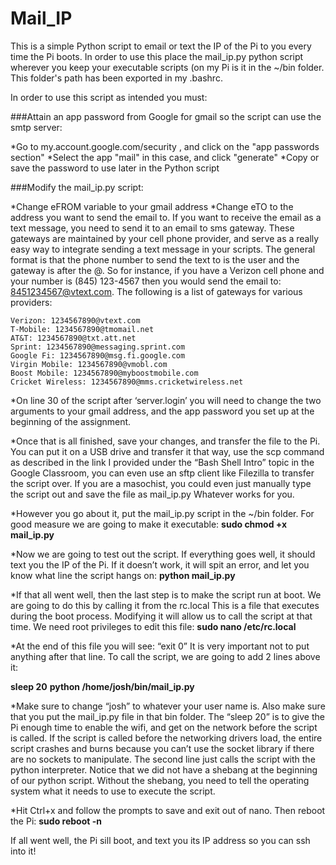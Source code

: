 # Mail_IP

This is a simple Python script to email or text the IP of the Pi to you every time the Pi boots.  In order to use this place the mail_ip.py python script wherever you keep your executable scripts (on my Pi is it in the ~/bin folder.  This folder's path has been exported in my .bashrc.

In order to use this script as intended you must:

###Attain an app password from Google for gmail so the script can use the smtp server:

*Go to my.account.google.com/security , and click on the "app passwords section"
*Select the app "mail" in this case, and click "generate"
*Copy or save the password to use later in the Python script

###Modify the mail_ip.py script:

*Change eFROM variable to your gmail address
*Change eTO to the address you want to send the email to. If you want to receive the email as a
text message, you need to send it to an email to sms gateway. These gateways are maintained
by your cell phone provider, and serve as a really easy way to integrate sending a text message
in your scripts. The general format is that the phone number to send the text to is the user and
the gateway is after the @. So for instance, if you have a Verizon cell phone and your number is
(845) 123-4567 then you would send the email to: 8451234567@vtext.com. The following is a
list of gateways for various providers:
	
	Verizon: 1234567890@vtext.com
	T-Mobile: 1234567890@tmomail.net
	AT&T: 1234567890@txt.att.net
	Sprint: 1234567890@messaging.sprint.com
	Google Fi: 1234567890@msg.fi.google.com
	Virgin Mobile: 1234567890@vmobl.com
	Boost Mobile: 1234567890@myboostmobile.com
	Cricket Wireless: 1234567890@mms.cricketwireless.net 

*On line 30 of the script after ‘server.login’ you will need to change the two arguments to your
gmail address, and the app password you set up at the beginning of the assignment.

*Once that is all finished, save your changes, and transfer the file to the Pi. You can put it on a
USB drive and transfer it that way, use the scp command as described in the link I provided
under the “Bash Shell Intro” topic in the Google Classroom, you can even use an sftp client like
Filezilla to transfer the script over. If you are a masochist, you could even just manually type the
script out and save the file as mail_ip.py Whatever works for you.

*However you go about it, put the mail_ip.py script in the ~/bin folder. For good measure we are
going to make it executable:  **sudo chmod +x mail_ip.py**

*Now we are going to test out the script. If everything goes well, it should text you the IP of the
Pi. If it doesn’t work, it will spit an error, and let you know what line the script hangs on: **python mail_ip.py**

*If that all went well, then the last step is to make the script run at boot. We are going to do this
by calling it from the rc.local This is a file that executes during the boot process. Modifying it
will allow us to call the script at that time. We need root privileges to edit this file: **sudo nano /etc/rc.local**

*At the end of this file you will see: “exit 0” It is very important not to put anything after that line.
To call the script, we are going to add 2 lines above it:

**sleep 20**
**python /home/josh/bin/mail_ip.py**

*Make sure to change “josh” to whatever your user name is. Also make sure that you put the
mail_ip.py file in that bin folder. The “sleep 20” is to give the Pi enough time to enable the wifi,
and get on the network before the script is called. If the script is called before the networking
drivers load, the entire script crashes and burns because you can’t use the socket library if there
are no sockets to manipulate. The second line just calls the script with the python interpreter.
Notice that we did not have a shebang at the beginning of our python script. Without the
shebang, you need to tell the operating system what it needs to use to execute the script.

*Hit Ctrl+x and follow the prompts to save and exit out of nano. Then reboot the Pi: **sudo reboot -n**

If all went well, the Pi sill boot, and text you its IP address so you can ssh into it!

